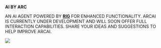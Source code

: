 <p><strong><span style="text-transform: uppercase;">AI by ARC</span></strong></p>
<p><span style="text-transform: uppercase;">An AI agent powered by <a href="https://github.com/0xPlaygrounds/rig/tree/main" target="_blank"><strong>rig</strong></a> for enhanced functionality. ARCAI is currently under development and will soon offer full interaction capabilities. Share your ideas and suggestions to help improve ARCAI.</span></p>

<img src="https://i.imgur.com/q0BMRZU.png" style="max-width: 100%; height: auto;">

